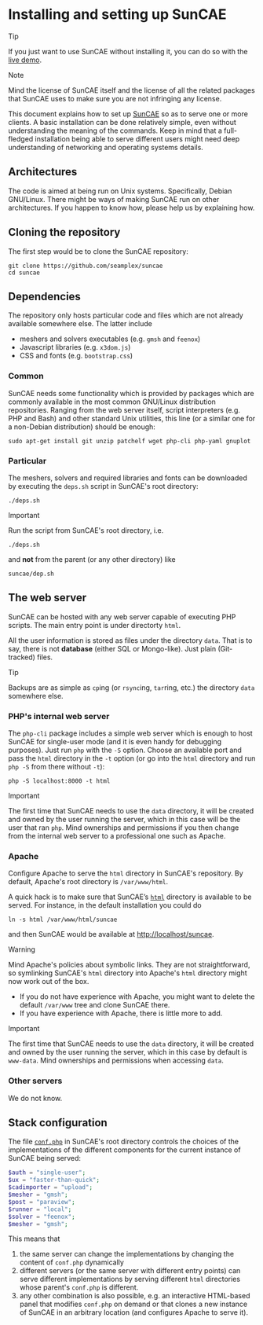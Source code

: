 # Installing and setting up SunCAE

> [!TIP]
> If you just want to use SunCAE without installing it, you can do so with the [live demo](https://www.caeplex.com/suncae).

> [!NOTE]
> Mind the license of SunCAE itself and the license of all the related packages that SunCAE uses to make sure you are not infringing any license.

This document explains how to set up [SunCAE](https://www.seamplex.com/suncae) so as to serve one or more clients.
A basic installation can be done relatively simple, even without understanding the meaning of the commands.
Keep in mind that a full-fledged installation being able to serve different users might need deep understanding of networking and operating systems details. 

## Architectures

The code is aimed at being run on Unix systems. Specifically, Debian GNU/Linux.
There might be ways of making SunCAE run on other architectures.
If you happen to know how, please help us by explaining how.

## Cloning the repository

The first step would be to clone the SunCAE repository:

```
git clone https://github.com/seamplex/suncae
cd suncae
```


## Dependencies

The repository only hosts particular code and files which are not already available somewhere else.
The latter include

 * meshers and solvers executables (e.g. `gmsh` and `feenox`)
 * Javascript libraries (e.g. `x3dom.js`)
 * CSS and fonts (e.g. `bootstrap.css`)


### Common

SunCAE needs some functionality which is provided by packages which are commonly available in the most common GNU/Linux distribution repositories. Ranging from the web server itself, script interpreters (e.g. PHP and Bash) and other standard Unix utilities, this line (or a similar one for a non-Debian distribution) should be enough:

```
sudo apt-get install git unzip patchelf wget php-cli php-yaml gnuplot
```

### Particular

The meshers, solvers and required libraries and fonts can be downloaded by executing the `deps.sh` script in SunCAE's root directory:

```
./deps.sh
```

> [!IMPORTANT]
> Run the script from SunCAE's root directory, i.e.
>
> ```
> ./deps.sh
> ```
>
> and **not** from the parent (or any other directory) like
>
> ```
> suncae/dep.sh
> ```



## The web server

SunCAE can be hosted with any web server capable of executing PHP scripts.
The main entry point is under directorty `html`.

All the user information is stored as files under the directory `data`.
That is to say, there is not **database** (either SQL or Mongo-like).
Just plain (Git-tracked) files.

> [!TIP]
> Backups are as simple as `cp`ing (or `rsync`ing, `tar`ring, etc.) the directory `data` somewhere else.



### PHP's internal web server

The `php-cli` package includes a simple web server which is enough to host SunCAE for single-user mode (and it is even handy for debugging purposes).
Just run `php` with the `-S` option. Choose an available port and pass the `html` directory in the `-t` option (or go into the `html` directory and run `php -S` from there without `-t`):

```terminal
php -S localhost:8000 -t html
```

> [!IMPORTANT]
> The first time that SunCAE needs to use the `data` directory, it will be created and owned by the user running the server, which in this case will be the user that ran `php`.
> Mind ownerships and permissions if you then change from the internal web server to a professional one such as Apache.

### Apache

Configure Apache to serve the `html` directory in SunCAE's repository.
By default, Apache's root directory is `/var/www/html`.

A quick hack is to make sure that SunCAE’s  [`html`](html) directory is available to be served. For instance, in the default installation you could do

```terminal
ln -s html /var/www/html/suncae
```

and then SunCAE would be available at <http://localhost/suncae>.

> [!WARNING]
> Mind Apache's policies about symbolic links. They are not straightforward, so symlinking SunCAE's `html` directory into Apache's `html` directory might now work out of the box.


 * If you do not have experience with Apache, you might want to delete the default `/var/www` tree and clone SunCAE there.
 * If you have experience with Apache, there is little more to add.


> [!IMPORTANT]
> The first time that SunCAE needs to use the `data` directory, it will be created and owned by the user running the server, which in this case by default is `www-data`.
> Mind ownerships and permissions when accessing `data`.

### Other servers

We do not know.


## Stack configuration

The file [`conf.php`](../conf.php) in SunCAE's root directory controls the choices of the implementations of the different components for the current instance of SunCAE being served:

```php
$auth = "single-user";
$ux = "faster-than-quick";
$cadimporter = "upload";
$mesher = "gmsh";
$post = "paraview";
$runner = "local";
$solver = "feenox";
$mesher = "gmsh";
```

This means that

 1. the same server can change the implementations by changing the content of `conf.php` dynamically
 2. different servers (or the same server with different entry points) can serve different implementations by serving different `html` directories whose parent's `conf.php` is different.
 3. any other combination is also possible, e.g. an interactive HTML-based panel that modifies `conf.php` on demand or that clones a new instance of SunCAE in an arbitrary location (and configures Apache to serve it).
